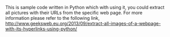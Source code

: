This is sample code written in Python which with using it, you could extract 
all pictures with their URLs from the specific web page.
For more information please refer to the following link,
http://www.geeksweb.eu.org/2013/09/extract-all-images-of-a-webpage-with-its-hyperlinks-using-python/

